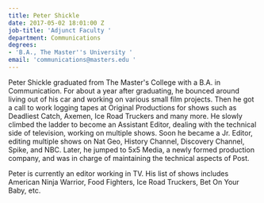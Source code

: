 ```yaml
---
title: Peter Shickle
date: 2017-05-02 18:01:00 Z
job-title: 'Adjunct Faculty '
department: Communications
degrees:
- 'B.A., The Master''s University '
email: 'communications@masters.edu '
---
```


Peter Shickle graduated from The Master's College with a B.A. in Communication.  For about a year after graduating, he bounced around living out of his car and working on various small film projects.  Then he got a call to work logging tapes at Original Productions for shows such as Deadliest Catch, Axemen, Ice Road Truckers and many more.  He slowly climbed the ladder to become an Assistant Editor, dealing with the technical side of television, working on multiple shows.  Soon he became a Jr. Editor, editing multiple shows on Nat Geo, History Channel, Discovery Channel, Spike, and NBC.  Later, he jumped to 5x5 Media, a newly formed production company, and was in charge of maintaining the technical aspects of Post.

Peter is currently an editor working in TV.  His list of shows includes American Ninja Warrior, Food Fighters, Ice Road Truckers, Bet On Your Baby, etc.